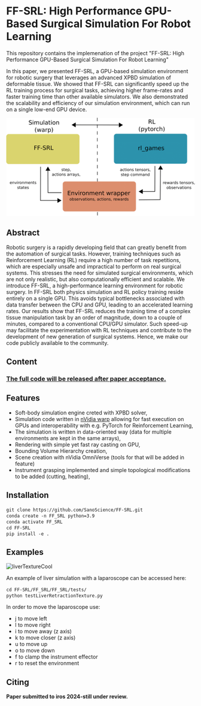 # FF-SRL: High Performance GPU-Based Surgical Simulation For Robot Learning

This repository contains the implemenation of the project "FF-SRL: High Performance GPU-Based Surgical Simulation For Robot Learning"

In this paper, we presented FF-SRL, a GPU-based simulation environment for robotic surgery that leverages an
advanced XPBD simulation of deformable tissue. We showed that FF-SRL can significantly speed up the RL training
process for surgical tasks, achieving higher frame-rates and faster training time than other available simulators. We also
demonstrated the scalability and efficiency of our simulation environment, which can run on a single low-end GPU device.

![](images/pipelineV2-1.png)

## Abstract
Robotic surgery is a rapidly developing field that can greatly benefit from the automation of surgical tasks. However, training techniques such as Reinforcement Learning (RL) require a high number of task repetitions, which are especially unsafe and impractical to perform on real surgical systems. This
stresses the need for simulated surgical environments, which are not only realistic, but also computationally efficient and scalable. We introduce FF-SRL, a high-performance learning environment for robotic surgery. In FF-SRL both physics simulation and RL policy training reside entirely on a single
GPU. This avoids typical bottlenecks associated with data transfer between the CPU and GPU, leading to an accelerated learning rates. Our results show that FF-SRL reduces the training time of a complex tissue manipulation task by an order of magnitude, down to a couple of minutes, compared to a conventional CPU/GPU simulator. Such speed-up may facilitate the experimentation with RL techniques and contribute to the development of new generation of surgical systems. Hence, we make our code publicly available to the community.

## Content
 ###  <u> **The full code will be released after paper acceptance.** </u>

## Features
* Soft-body simulation engine creted with XPBD solver,
* Simulation code written in [nVidia warp](https://github.com/NVIDIA/warp) allowing for fast execution on GPUs and interoperability with e.g. PyTorch for Reinforcement Learning,
* The simulation is written in data-oriented way (data for multiple environments are kept in the same arrays),
* Rendering with simple yet fast ray casting on GPU,
* Bounding Volume Hierarchy creation,
* Scene creation with nVidia OmniVerse (tools for that will be added in feature)
* Instrument grasping implemented and simple topological modifications to be added (cutting, heating),

## Installation
```
git clone https://github.com/SanoScience/FF-SRL.git
conda create -n FF_SRL python=3.9
conda activate FF_SRL
cd FF-SRL
pip install -e .
```

## Examples
![liverTextureCool](https://github.com/SanoScience/FF-SRL/assets/4333336/cbddf759-0223-45ff-8f9d-31d2a1738b42)


An example of liver simulation with a laparoscope can be accessed here:
```
cd FF-SRL/FF_SRL/FF_SRL/tests/
python testLiverRetractionTexture.py
```
In order to move the laparoscope use:
* j to move left
* l to move right
* i to move away (z axis)
* k to move closer (z axis)
* u to move up
* o to move down
* f to clamp the instrument effector
* r to reset the environment

## Citing
**Paper submitted to iros 2024-still under review.**
